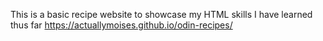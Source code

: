 This is a basic recipe website to showcase
my HTML skills I have learned thus far
https://actuallymoises.github.io/odin-recipes/
